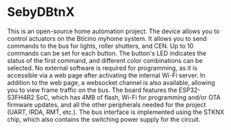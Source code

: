 SebyDBtnX
====================

This is an open-source home automation project. The device allows you to control actuators on the Bticino myhome system. It allows you to send commands to the bus for lights, roller shutters, and CEN. Up to 10 commands can be set for each button. The button's LED indicates the status of the first command, and different color combinations can be selected.
No external software is required for programming, as it is accessible via a web page after activating the internal Wi-Fi server. In addition to the web page, a websocket channel is also available, allowing you to view frame traffic on the bus.
The board features the ESP32-S3FH4R2 SoC, which has 4MB of flash, Wi-Fi for programming and/or OTA firmware updates, and all the other peripherals needed for the project (UART, IRDA, RMT, etc.).
The bus interface is implemented using the STKNX chip, which also contains the switching power supply for the circuit.